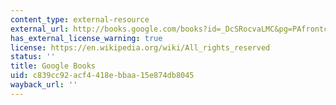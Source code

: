 ```yaml
---
content_type: external-resource
external_url: http://books.google.com/books?id=_DcSRocvaLMC&pg=PAfrontcover
has_external_license_warning: true
license: https://en.wikipedia.org/wiki/All_rights_reserved
status: ''
title: Google Books
uid: c839cc92-acf4-418e-bbaa-15e874db8045
wayback_url: ''
---
```

